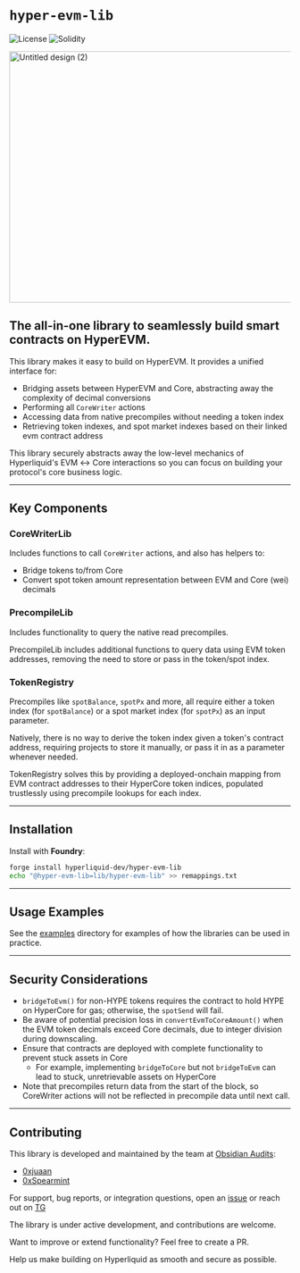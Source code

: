 # `hyper-evm-lib`
![License](https://img.shields.io/github/license/hyperliquid-dev/hyper-evm-lib)
![Solidity](https://img.shields.io/badge/solidity-%3E%3D0.8.0-blue)

<img width="900" height="450" alt="Untitled design (2)" src="https://github.com/user-attachments/assets/6c74dc59-baff-4f6a-9dab-3b92d0cfa133" />

## **The all-in-one library to seamlessly build smart contracts on HyperEVM.**

This library makes it easy to build on HyperEVM. It provides a unified interface for:

* Bridging assets between HyperEVM and Core, abstracting away the complexity of decimal conversions
* Performing all `CoreWriter` actions
* Accessing data from native precompiles without needing a token index
* Retrieving token indexes, and spot market indexes based on their linked evm contract address

This library securely abstracts away the low-level mechanics of Hyperliquid's EVM ↔ Core interactions so you can focus on building your protocol's core business logic.

---

## Key Components

### CoreWriterLib

Includes functions to call `CoreWriter` actions, and also has helpers to:

* Bridge tokens to/from Core
* Convert spot token amount representation between EVM and Core (wei) decimals

### PrecompileLib

Includes functionality to query the native read precompiles. 

PrecompileLib includes additional functions to query data using EVM token addresses, removing the need to store or pass in the token/spot index. 

### TokenRegistry

Precompiles like `spotBalance`, `spotPx` and more, all require either a token index (for `spotBalance`) or a spot market index (for `spotPx`) as an input parameter.

Natively, there is no way to derive the token index given a token's contract address, requiring projects to store it manually, or pass it in as a parameter whenever needed.

TokenRegistry solves this by providing a deployed-onchain mapping from EVM contract addresses to their HyperCore token indices, populated trustlessly using precompile lookups for each index.

---

## Installation

Install with **Foundry**:

```sh
forge install hyperliquid-dev/hyper-evm-lib
echo "@hyper-evm-lib=lib/hyper-evm-lib" >> remappings.txt
```
---

## Usage Examples

See the [examples](./src/examples/) directory for examples of how the libraries can be used in practice.

---

## Security Considerations

* `bridgeToEvm()` for non-HYPE tokens requires the contract to hold HYPE on HyperCore for gas; otherwise, the `spotSend` will fail.
* Be aware of potential precision loss in `convertEvmToCoreAmount()` when the EVM token decimals exceed Core decimals, due to integer division during downscaling.
* Ensure that contracts are deployed with complete functionality to prevent stuck assets in Core
  * For example, implementing `bridgeToCore` but not `bridgeToEvm` can lead to stuck, unretrievable assets on HyperCore
* Note that precompiles return data from the start of the block, so CoreWriter actions will not be reflected in precompile data until next call.

---

## Contributing
This library is developed and maintained by the team at [Obsidian Audits](https://github.com/ObsidianAudits):

- [0xjuaan](https://github.com/0xjuaan)
- [0xSpearmint](https://github.com/0xspearmint)

For support, bug reports, or integration questions, open an [issue](https://github.com/hyperliquid-dev/hyper-evm-lib/issues) or reach out on [TG](https://t.me/juan_sec)

The library is under active development, and contributions are welcome.

Want to improve or extend functionality? Feel free to create a PR.

Help us make building on Hyperliquid as smooth and secure as possible.
